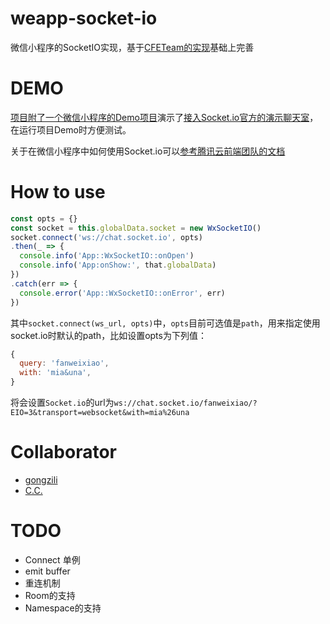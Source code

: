 # weapp-socket-io

微信小程序的SocketIO实现，基于[CFETeam的实现](https://github.com/CFETeam/weapp-demo-websocket/blob/master/app/lib/wxsocket.io.js)基础上完善

# DEMO

[项目附了一个微信小程序的Demo项目](https://github.com/fanweixiao/wxapp-socket-io/tree/master/demo)演示了[接入Socket.io官方的演示聊天室](http://socket.io/demos/chat/)，在运行项目Demo时方便测试。

关于在微信小程序中如何使用Socket.io可以[参考腾讯云前端团队的文档](https://github.com/CFETeam/weapp-demo-websocket/blob/master/README.md)

# How to use

```javascript
const opts = {}
const socket = this.globalData.socket = new WxSocketIO()
socket.connect('ws://chat.socket.io', opts)
.then(_ => {
  console.info('App::WxSocketIO::onOpen')
  console.info('App:onShow:', that.globalData)
})
.catch(err => {
  console.error('App::WxSocketIO::onError', err)
})
```

其中`socket.connect(ws_url, opts)`中，`opts`目前可选值是`path`，用来指定使用socket.io时默认的path，比如设置opts为下列值：

```javascript
{
  query: 'fanweixiao',
  with: 'mia&una',
}
```
将会设置`Socket.io`的url为`ws://chat.socket.io/fanweixiao/?EIO=3&transport=websocket&with=mia%26una`

# Collaborator

+ [gongzili](https://github.com/gongzili456)
+ [C.C.](https://github.com/fanweixiao)

# TODO

+ Connect 单例
+ emit buffer
+ 重连机制
+ Room的支持
+ Namespace的支持
